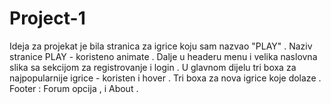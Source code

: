 # Project-1
Ideja za projekat je bila stranica za igrice koju sam nazvao "PLAY" .
Naziv stranice PLAY - koristeno animate .
Dalje u headeru menu i velika naslovna slika sa sekcijom za registrovanje i login .
U glavnom dijelu tri boxa za najpopularnije igrice - koristen i hover . 
Tri boxa za nova igrice koje dolaze .
Footer :
Forum opcija ,
i About . 
